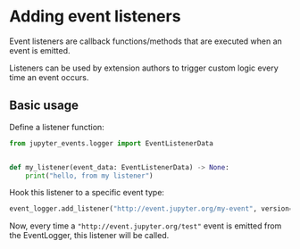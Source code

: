 # Adding event listeners

Event listeners are callback functions/methods that are executed when an event is emitted.

Listeners can be used by extension authors to trigger custom logic every time an event occurs.

## Basic usage

Define a listener function:

```python
from jupyter_events.logger import EventListenerData


def my_listener(event_data: EventListenerData) -> None:
    print("hello, from my listener")
```

Hook this listener to a specific event type:

```python
event_logger.add_listener("http://event.jupyter.org/my-event", version=1, listener=my_listener)
```

Now, every time a `"http://event.jupyter.org/test"` event is emitted from the EventLogger, this listener will be called.
